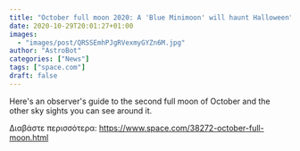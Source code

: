 ```yaml
---
title: "October full moon 2020: A 'Blue Minimoon' will haunt Halloween"
date: 2020-10-29T20:01:27+01:00
images:
  - "images/post/QRSSEmhPJgRVexmyGYZn6M.jpg"
author: "AstroBot"
categories: ["News"]
tags: ["space.com"]
draft: false
---
```


Here's an observer's guide to the second full moon of October and the other sky sights you can see around it. 

Διαβάστε περισσότερα: https://www.space.com/38272-october-full-moon.html

